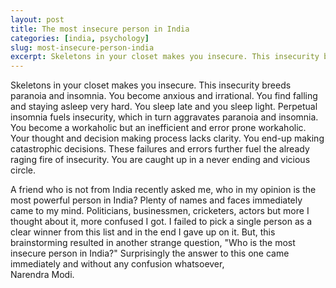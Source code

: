 ```yaml
---
layout: post
title: The most insecure person in India
categories: [india, psychology]
slug: most-insecure-person-india
excerpt: Skeletons in your closet makes you insecure. This insecurity breeds paranoia and insomnia. You become anxious and irrational. You find falling and staying asleep very hard.
---
```


Skeletons in your closet makes you insecure. This insecurity breeds paranoia and insomnia. You become anxious and irrational. You find falling and staying asleep very hard. You sleep late and you sleep light. Perpetual insomnia fuels insecurity, which in turn aggravates paranoia and insomnia. You become a workaholic but an inefficient and error prone workaholic. Your thought and decision making process lacks clarity. You end-up making catastrophic decisions. These failures and errors further fuel the already raging fire of insecurity. You are caught up in a never ending and vicious circle.  

A friend who is not from India recently asked me, who in my opinion is the most powerful person in India? Plenty of names and faces immediately came to my mind. Politicians, businessmen, cricketers, actors but more I thought about it, more confused I got. I failed to pick a single person as a clear winner from this list and in the end I gave up on it. But, this brainstorming resulted in another strange question, "Who is the most insecure person in India?" Surprisingly the answer to this one came immediately and without any confusion whatsoever,  
Narendra Modi.  

